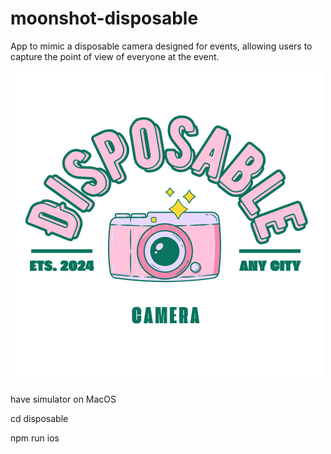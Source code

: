# moonshot-disposable
App to mimic a disposable camera designed for events, allowing users to capture the point of view of everyone at the event.

<img src="./Documents/Images/LogoTrans.png">

have simulator on MacOS

cd disposable

npm run ios
